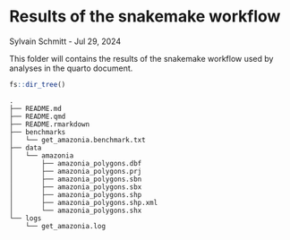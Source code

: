 # Results of the snakemake workflow
Sylvain Schmitt -
Jul 29, 2024

This folder will contains the results of the snakemake workflow used by
analyses in the quarto document.

``` r
fs::dir_tree()
```

    .
    ├── README.md
    ├── README.qmd
    ├── README.rmarkdown
    ├── benchmarks
    │   └── get_amazonia.benchmark.txt
    ├── data
    │   └── amazonia
    │       ├── amazonia_polygons.dbf
    │       ├── amazonia_polygons.prj
    │       ├── amazonia_polygons.sbn
    │       ├── amazonia_polygons.sbx
    │       ├── amazonia_polygons.shp
    │       ├── amazonia_polygons.shp.xml
    │       └── amazonia_polygons.shx
    └── logs
        └── get_amazonia.log
